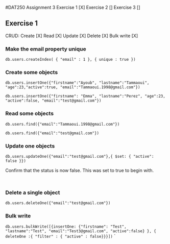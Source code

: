 #DAT250 Assignment 3
Exercise 1 [X]
Exercise 2 []
Exercise 3 []


## Exercise 1

CRUD:
Create [X]
Read [X]
Update [X]
Delete [X]
Bulk write [X]

### Make the email property unique

`db.users.createIndex( { "email" : 1 }, { unique : true })`

### Create some objects

`db.users.insertOne({"firstname":"Ayoub", "lastname":"Tammaoui", "age":23,"active":true, "email":"Tammaoui.1998@gmail.com"})`

`db.users.insertOne({"firstname": "Emma", "lastname":"Perez", "age":23, "active":false, "email":"test@gmail.com"})`

### Read some objects

`db.users.find({"email":"Tammaoui.1998@gmail.com"})`

`db.users.find({"email":"test@gmail.com"})`



### Update one objects

`db.users.updateOne({"email":"test@gmail.com"},{ $set: { "active": false }})`

Confirm that the status is now false. This was set to true to begin with.

`   `

### Delete a single object
`db.users.deleteOne({"email":"test@gmail.com"})`

### Bulk write

`db.users.bulkWrite([{insertOne: {"firstname": "Test", "lastname":"Test", "email":"Test3@gmail.com", "active":false} }, { deleteOne :{ "filter" : { "active" : false}}}])`
`
